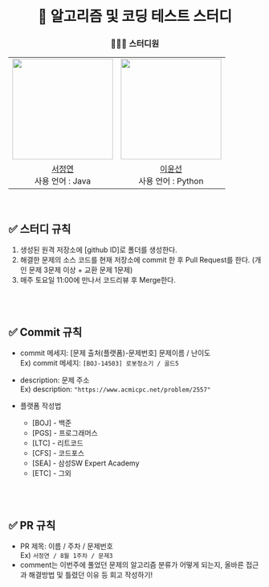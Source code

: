 <div align=center>
  
# 💯 알고리즘 및 코딩 테스트 스터디

### 🧑‍🤝‍🧑 스터디원
<table align = "center">
  <tr align = "center">
    <td><a href="https://github.com/cyndii20"><img src="https://avatars.githubusercontent.com/u/90389093?v=4" width=200></a></td>
    <td><a href="https://github.com/cyndii20"><img src="https://avatars.githubusercontent.com/u/90389093?v=4" width=200></a></td>
  </tr>
  <tr align = "center">
    <td><a href = "https://github.com/cyndii20">서정연</a> <br> 사용 언어 : Java</td>
    <td><a href = "https://github.com/cyndii20">이윤선</a> <br> 사용 언어 : Python</td>
  </tr>

</table>
<br>

</div>

## ✅ 스터디 규칙
1. 생성된 원격 저장소에 [github ID]로 폴더를 생성한다.
2. 해결한 문제의 소스 코드를 현재 저장소에 commit 한 후 Pull Request를 한다. (개인 문제 3문제 이상 + 교환 문제 1문제)
3. 매주 토요일 11:00에 만나서 코드리뷰 후 Merge한다.
<br>
<br>

## ✅ Commit 규칙<br>
- commit 메세지: [문제 출처(플랫폼)-문제번호] 문제이름 / 난이도 <br>
Ex) commit 메세지: ```[BOJ-14503] 로봇청소기 / 골드5```

- description: 문제 주소 <br>
Ex) description: ```"https://www.acmicpc.net/problem/2557"```
- 플랫폼 작성법
  - [BOJ] - 백준
  - [PGS] - 프로그래머스
  - [LTC] - 리트코드
  - [CFS] - 코드포스
  - [SEA] - 삼성SW Expert Academy
  - [ETC] - 그외
<br>
<br>

## ✅ PR 규칙 <br>
- PR 제목: 이름 / 주차 / 문제번호 <br>
Ex) ```서정연 / 8월 1주차 / 문제3``` <br>
- comment는 이번주에 풀었던 문제의 알고리즘 분류가 어떻게 되는지, 올바른 접근과 해결방법 및 틀렸던 이유 등 회고 작성하기!
